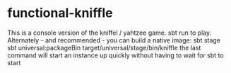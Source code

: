 # functional-kniffle
This is a console version of the kniffel / yahtzee game.
sbt run to play.
Alternately - and recommended - you can build a native image:
sbt stage
sbt universal:packageBin
target/universal/stage/bin/kniffle
the last command will start an instance up quickly without having to wait for sbt to start
